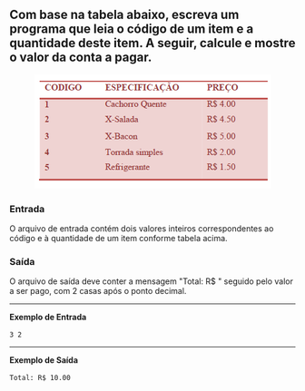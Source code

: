 ## Com base na tabela abaixo, escreva um programa que leia o código de um item e a quantidade deste item. A seguir, calcule e mostre o valor da conta a pagar.

<div align="center">

![Imagem dos valores dos lanches](<Captura de tela de 2024-05-19 10-30-14.png>)

</div>

### Entrada

O arquivo de entrada contém dois valores inteiros correspondentes ao código e à quantidade de um item conforme tabela acima.

### Saída

O arquivo de saída deve conter a mensagem "Total: R$ " seguido pelo valor a ser pago, com 2 casas após o ponto decimal.

---
**Exemplo de Entrada**
``` 
3 2
```

---
**Exemplo de Saída**
```
Total: R$ 10.00
```